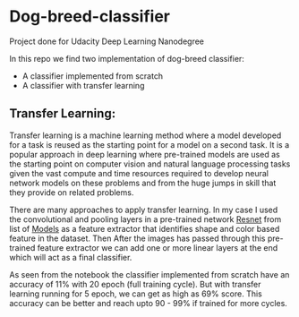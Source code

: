 # Dog-breed-classifier
Project done for Udacity Deep Learning Nanodegree 

In this repo we find two implementation of dog-breed classifier:
 - A classifier implemented from scratch
 - A classifier with transfer learning

## Transfer Learning: 
Transfer learning is a machine learning method where a model developed for a task is reused as the starting point for a model on a second task.
It is a popular approach in deep learning where pre-trained models are used as the starting point on computer vision and natural language processing 
tasks given the vast compute and time resources required to develop neural network models on these problems and from the huge jumps in skill that they 
provide on related problems.

There are many approaches to apply transfer learning. In my case I used the convolutional and pooling layers in a pre-trained network [Resnet](https://pytorch.org/hub/pytorch_vision_resnet/)
from list of [Models](https://pytorch.org/docs/stable/torchvision/models.html) as a feature extractor that identifies shape and color based feature in the dataset. Then After the images has passed 
through this pre-trained feature extractor we can add one or more linear layers at the end which will act as a final classifier.

As seen from the notebook the classifier implemented from scratch have an accuracy of 11% with 20 epoch (full training cycle). But with transfer learning running for 5 epoch, we can get as high as 69% score. 
This accuracy can be better and reach upto 90 - 99% if trained for more cycles.
